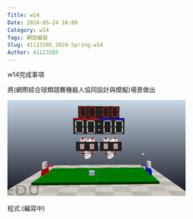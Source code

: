 ```yaml
---
Title: w14
Date: 2024-05-24 16:00
Category: w14
Tags: 網誌編寫
Slug: 41123105_2024-Spring-w14
Author: 41123105
---
```


w14完成事項

<!-- PELICAN_END_SUMMARY -->

將(網際綜合球類競賽機器人協同設計與模擬)場景做出

<img caption="false" height="216" src="images/螢幕擷取畫面 2024-06-11 164617.png" width="400">

程式:(編寫中)



